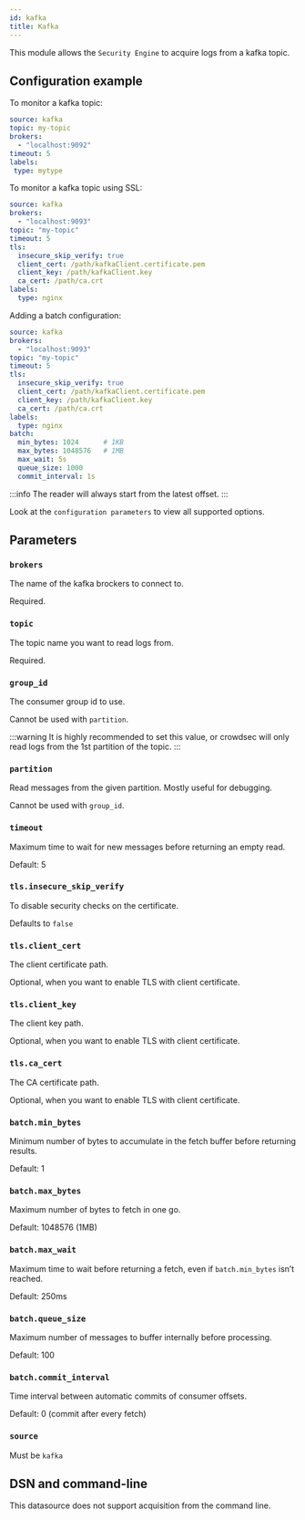 ```yaml
---
id: kafka
title: Kafka
---
```


This module allows the `Security Engine` to acquire logs from a kafka topic.

## Configuration example

To monitor a kafka topic:
```yaml
source: kafka
topic: my-topic
brokers:
  - "localhost:9092"
timeout: 5
labels:
 type: mytype
```

To monitor a kafka topic using SSL:

```yaml
source: kafka
brokers:
  - "localhost:9093"
topic: "my-topic"
timeout: 5
tls:
  insecure_skip_verify: true
  client_cert: /path/kafkaClient.certificate.pem
  client_key: /path/kafkaClient.key
  ca_cert: /path/ca.crt
labels:
  type: nginx
```

Adding a batch configuration:

```yaml
source: kafka
brokers:
  - "localhost:9093"
topic: "my-topic"
timeout: 5
tls:
  insecure_skip_verify: true
  client_cert: /path/kafkaClient.certificate.pem
  client_key: /path/kafkaClient.key
  ca_cert: /path/ca.crt
labels:
  type: nginx
batch:
  min_bytes: 1024      # 1KB
  max_bytes: 1048576   # 1MB
  max_wait: 5s
  queue_size: 1000
  commit_interval: 1s
```


:::info
The reader will always start from the latest offset.
:::

Look at the `configuration parameters` to view all supported options.

## Parameters


### `brokers`

The name of the kafka brockers to connect to.

Required.

### `topic`

The topic name you want to read logs from.

Required.

### `group_id`

The consumer group id to use.

Cannot be used with `partition`.

:::warning
It is highly recommended to set this value, or crowdsec will only read logs from the 1st partition of the topic.
:::

### `partition`

Read messages from the given partition. Mostly useful for debugging.

Cannot be used with `group_id`.

### `timeout`

Maximum time to wait for new messages before returning an empty read.

Default: 5

### `tls.insecure_skip_verify`

To disable security checks on the certificate.

Defaults to `false`

### `tls.client_cert`

The client certificate path.

Optional, when you want to enable TLS with client certificate.

### `tls.client_key`

The client key path.

Optional, when you want to enable TLS with client certificate.

### `tls.ca_cert`

The CA certificate path.

Optional, when you want to enable TLS with client certificate.

### `batch.min_bytes`

Minimum number of bytes to accumulate in the fetch buffer before returning results.

Default: 1

### `batch.max_bytes`

Maximum number of bytes to fetch in one go.

Default: 1048576 (1MB)

### `batch.max_wait`

Maximum time to wait before returning a fetch, even if `batch.min_bytes` isn’t reached.

Default: 250ms

### `batch.queue_size`

Maximum number of messages to buffer internally before processing.

Default: 100

### `batch.commit_interval`

Time interval between automatic commits of consumer offsets.

Default: 0 (commit after every fetch)

### `source`

Must be `kafka`

## DSN and command-line

This datasource does not support acquisition from the command line.
